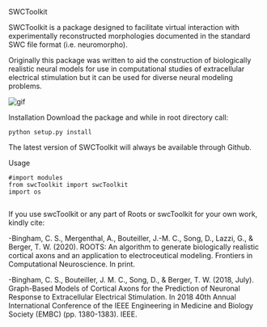 SWCToolkit

SWCToolkit is a package designed to facilitate virtual interaction with experimentally reconstructed morphologies documented in the standard SWC file format (i.e. neuromorpho).

Originally this package was written to aid the construction of biologically realistic neural models for use in computational studies of extracellular electrical stimulation but it can be used for diverse neural modeling problems.

![gif](https://user-images.githubusercontent.com/7799699/88575616-2a8b9180-d012-11ea-98b6-c1b835cba00a.gif)

Installation
Download the package and while in root directory call: 
```
python setup.py install
```

The latest version of SWCToolkit will always be available through Github.

Usage

```
#import modules
from swcToolkit import swcToolkit
import os


```


If you use swcToolkit or any part of Roots or swcToolkit for your own work, kindly cite:

-Bingham, C. S., Mergenthal, A., Bouteiller, J.-M. C., Song, D., Lazzi, G., & Berger, T. W. (2020). ROOTS: An algorithm to generate biologically realistic cortical axons and an application to electroceutical modeling. Frontiers in Computational Neuroscience. In print.

-Bingham, C. S., Bouteiller, J. M. C., Song, D., & Berger, T. W. (2018, July). Graph-Based Models of Cortical Axons for the Prediction of Neuronal Response to Extracellular Electrical Stimulation. In 2018 40th Annual International Conference of the IEEE Engineering in Medicine and Biology Society (EMBC) (pp. 1380-1383). IEEE.
